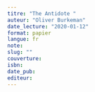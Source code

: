 ```yaml
---
titre: "The Antidote "
auteur: "Oliver Burkeman"
date_lecture: "2020-01-12"
format: papier
langue: fr
note:
slug: ""
couverture: 
isbn: 
date_pub: 
editeur: 
---
```

